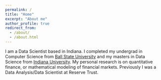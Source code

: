 ```yaml
---
permalink: /
title: "Home"
excerpt: "About me"
author_profile: true
redirect_from: 
  - /about/
  - /about.html
---
```


 I am a Data Scientist based in Indiana. I completed my undergrad in Computer Science from [Ball State University](https://www.bsu.edu/academics/collegesanddepartments/computer-science) and my masters in Data Science from [Indiana University](https://datascience.indiana.edu/index.html). My personal research is on quantitative finance, or mathematical modeling of financial markets. Previously I was a Data Analysis/Data Scientist at Reserve Trust.
